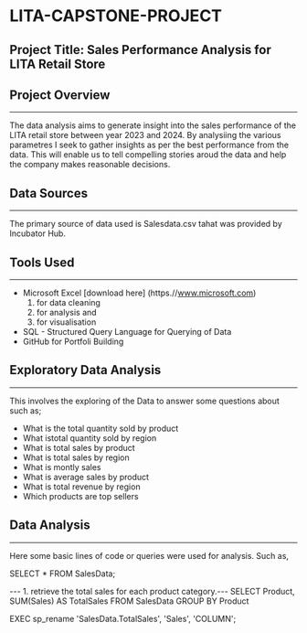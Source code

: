 # LITA-CAPSTONE-PROJECT

## Project Title: Sales Performance Analysis for LITA Retail Store

## Project Overview
---
The data analysis aims to generate insight into the sales performance of the LITA retail store between year 2023 and 2024. By analysiing the various parametres I seek to gather insights as per the best performance from the data. This will enable us to tell compelling stories aroud the data and help the company makes reasonable decisions.

## Data Sources
---
The primary source of data used is Salesdata.csv tahat was provided by Incubator Hub.

## Tools Used
---
- Microsoft Excel [download here] (https.//www.microsoft.com)
  1. for data cleaning
  2. for analysis and
  3. for visualisation
- SQL - Structured Query Language for Querying of Data
- GitHub for Portfoli Building

## Exploratory Data Analysis
---
This involves the exploring of the Data to answer some questions about such as;
- What is the total quantity sold by product
- What istotal quantity sold by region
- What is total sales by product
- What is total sales by region
- What is montly sales
- What is average sales by product
- What is total revenue by region
- Which products are top sellers

## Data Analysis
---
Here some basic lines of code or queries were used for analysis. Such as,

SELECT * FROM SalesData;

--- 1. retrieve the total sales for each product category.---
SELECT Product, SUM(Sales) AS TotalSales
FROM SalesData
GROUP BY Product

EXEC sp_rename 'SalesData.TotalSales', 'Sales', 'COLUMN';


